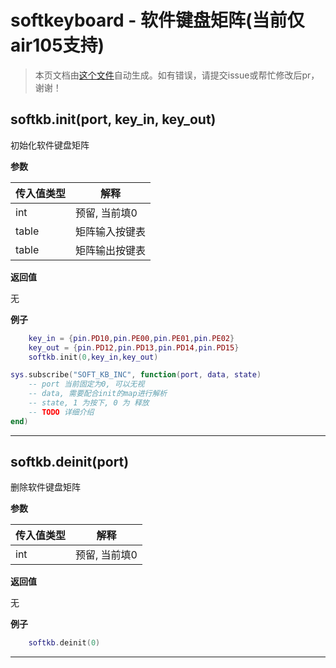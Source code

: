 # softkeyboard - 软件键盘矩阵(当前仅air105支持)

> 本页文档由[这个文件](https://gitee.com/openLuat/LuatOS/tree/master/luat/../components/soft_keyboard/luat_lib_softkeyboard.c)自动生成。如有错误，请提交issue或帮忙修改后pr，谢谢！


## softkb.init(port, key_in, key_out)

初始化软件键盘矩阵

**参数**

|传入值类型|解释|
|-|-|
|int|预留, 当前填0|
|table|矩阵输入按键表|
|table|矩阵输出按键表|

**返回值**

无

**例子**

```lua
    key_in = {pin.PD10,pin.PE00,pin.PE01,pin.PE02}
    key_out = {pin.PD12,pin.PD13,pin.PD14,pin.PD15}
    softkb.init(0,key_in,key_out)

sys.subscribe("SOFT_KB_INC", function(port, data, state)
    -- port 当前固定为0, 可以无视
    -- data, 需要配合init的map进行解析
    -- state, 1 为按下, 0 为 释放
    -- TODO 详细介绍
end)

```

---

## softkb.deinit(port)

删除软件键盘矩阵

**参数**

|传入值类型|解释|
|-|-|
|int|预留, 当前填0|

**返回值**

无

**例子**

```lua
    softkb.deinit(0)

```

---

